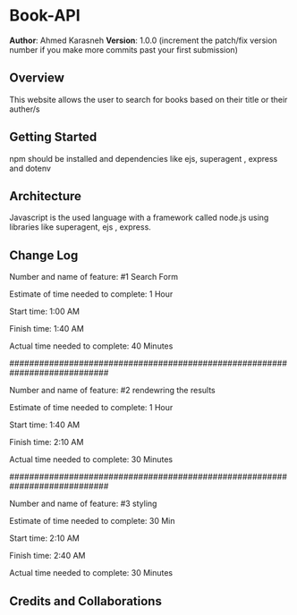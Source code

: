 # Book-API

**Author**: Ahmed Karasneh
**Version**: 1.0.0 (increment the patch/fix version number if you make more commits past your first submission)

## Overview

This website allows the user to search for books based on their title or their auther/s

## Getting Started

npm should be installed and dependencies like ejs, superagent , express and dotenv

## Architecture

Javascript is the used language with a framework called node.js
using libraries like superagent, ejs , express.

## Change Log

Number and name of feature: #1 Search Form

Estimate of time needed to complete: 1 Hour

Start time: 1:00 AM

Finish time: 1:40 AM

Actual time needed to complete: 40 Minutes

############################################################################

Number and name of feature: #2 rendewring the results

Estimate of time needed to complete: 1 Hour

Start time: 1:40 AM

Finish time: 2:10 AM

Actual time needed to complete: 30 Minutes

############################################################################

Number and name of feature: #3 styling

Estimate of time needed to complete: 30 Min

Start time: 2:10 AM

Finish time: 2:40 AM

Actual time needed to complete: 30 Minutes

## Credits and Collaborations
<!-- Give credit (and a link) to other people or resources that helped you build this application. -->

